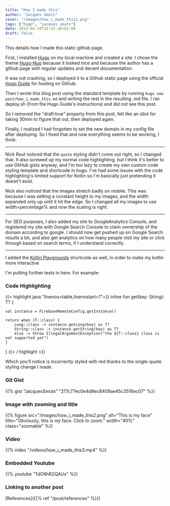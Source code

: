 ```yaml
---
title: "How I made this"
author: "Jacques Smuts"
cover: "/images/how_i_made_this1.png"
tags: ["hugo", "jacques smuts"]
date: 2019-04-20T10:43:30+02:00
draft: false
---
```


This details how I made this static github page.

<!--more-->

First, I installed [Hugo](https://gohugo.io/) on my local machine and created a site.
I chose the theme [Hugo-Nuo](https://themes.gohugo.io/hugo-nuo/) because it looked nice and because the author has a github page with regular updates and decent documentation.

It was not crashing, so I deployed it to a Github static page using the official [Hugo Guide](https://gohugo.io/hosting-and-deployment/hosting-on-github/) for hosting on Github.

Then I wrote this blog post using the standard template by running `hugo new post/how_i_made_this.md` and writing the rest in the resulting .md file. I ran deploy.sh (from the Hugo Guide's instructions) and did not see this post.

So I removed the "draft:true" property from this post, felt like an idiot for taking 30min to figure that out, then deployed again.

Finally, I realized I had forgotten to set the new domain in my config file after deploying. So I fixed that and now everything seems to be working, I think.

---

Nick Rout noticed that the `quote` styling didn't come out right, so I changed that. It also screwed up my normal code highlighting, but I think it's better to use GitHub gists anyway, and I'm too lazy to create my own custom code styling template and shortcode in hugo. I've had some issues with the code highlighting's limited support for Kotlin so I'm basically just pretending it doesn't exist.

Nick also noticed that the images stretch badly on mobile. This was because I was setting a constant height to my images, and the width expanded only up until it hit the edge. So I changed all my images to use width=percentage% and now the scaling is right.

---

For SEO purposes, I also added my site to GoogleAnalytics Console, and registered my site with Google Search Console to claim ownership of the domain according to google. I should now get pushed up on Google Search results a bit, and also get analytics on how many people visit my site or click through based on search terms, if I understand correctly.

---

I added the [Kotlin Playgrounds](https://github.com/sam-ma/hugo-shortcodes) shortcode as well, in order to make my kotlin more interactive


I'm putting further tests in here. For example:

### Code Highlighting

{{< highlight java "linenos=table,linenostart=1">}}
inline fun<reified T: Any> get(key: String): T? {

    val instance = FirebaseRemoteConfig.getInstance()

    return when (T::class) {
        Long::class -> instance.getLong(key) as T?
        String::class -> instance.getString(key) as T?
        else -> throw IllegalArgumentException("the ${T::class} class is not supported yet")
    }
}
{{< / highlight >}}

Which you'll notice is incorrectly styled with red thanks to the single-quote styling change I made.

### Git Gist

{{% gist "JacquesSmuts" "217c77ec0e4d8ec8409ae45c3516ec07" %}}

### Image with zooming and title

{{% figure src="/images/how_i_made_this2.png" alt="This is my face" title="Obviously, this is my face. Click to zoom." width="40%" class="zoomable" %}}

### Video

{{% video
  "/videos/how_i_made_this3.mp4" %}}

### Embedded Youtube

{{% youtube "TdO8hR2QAUs" %}}

### Linking to another post

[References]({{% ref "/post/references" %}})